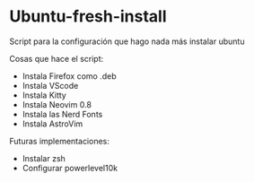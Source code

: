 # Ubuntu-fresh-install
Script para la configuración que hago nada más instalar ubuntu

Cosas que hace el script:
- Instala Firefox como .deb
- Instala VScode
- Instala Kitty
- Instala Neovim 0.8
- Instala las Nerd Fonts
- Instala AstroVim

Futuras implementaciones:
- Instalar zsh
- Configurar powerlevel10k


